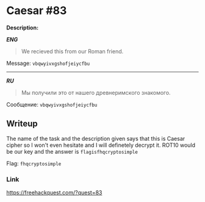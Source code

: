 # Caesar #83
**Description:**

***ENG***
> We recieved this from our Roman friend.

Message: `vbqwyivxgshofjeiycfbu`

---

***RU***
> Мы получили это от нашего древнеримского знакомого.

Сообщение: `vbqwyivxgshofjeiycfbu`

## Writeup

The name of the task and the description given says that this is Caesar cipher so I won't even hesitate and I will definetely decrypt it. ROT10 would be our key and the answer is `flagisfhqcryptosimple`

Flag: `fhqcryptosimple`

### Link

https://freehackquest.com/?quest=83

